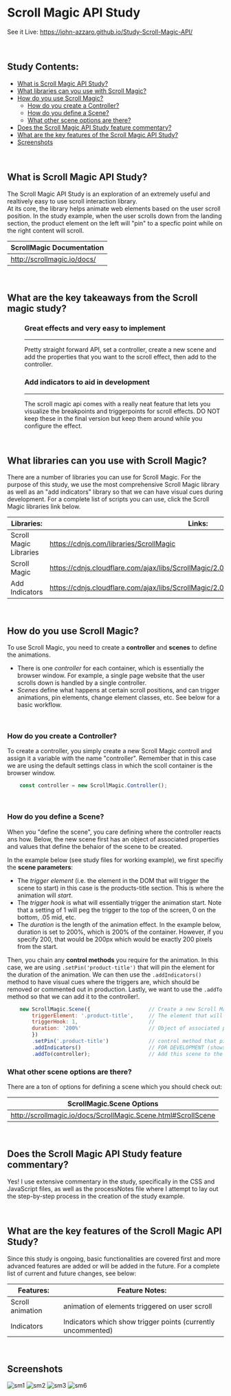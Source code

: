 # Scroll Magic API Study
See it Live: https://john-azzaro.github.io/Study-Scroll-Magic-API/

<br>

## Study Contents:

* [What is Scroll Magic API Study?](#What-is-Scroll-Magic-API-Study)
* [What libraries can you use with Scroll Magic?](#What-libraries-can-you-use-with-Scroll-Magic)
* [How do you use Scroll Magic?](#How-do-you-use-Scroll-Magic)
   * [How do you create a Controller?](#How-do-you-create-a-Controller)
   * [How do you define a Scene?](#How-do-you-define-a-Scene)
   * [What other scene options are there?](#What-other-scene-options-are-there)
* [Does the Scroll Magic API Study feature commentary?](#Does-the-Scroll-Magic-API-Study-feature-commentary)
* [What are the key features of the Scroll Magic API Study?](#What-are-the-key-features-of-the-Scroll-Magic-API-Study-)
* [Screenshots](#Screenshots)

<br>

## What is Scroll Magic API Study?
The Scroll Magic API Study is an exploration of an extremely useful and realtively easy to use scroll interaction library.  
At its core, the library helps animate web elements based on the user scroll position.  In the study example, when the user scrolls
down from the landing section, the product element on the left will "pin" to a specfic point while on the right content will scroll.

| **ScrollMagic Documentation**            |
| ---------------------------------------- |
|  http://scrollmagic.io/docs/             |   

<br>


## What are the key takeaways from the Scroll magic study?

<dl> 
<dd>

### Great effects and very easy to implement
----------
Pretty straight forward API, set a controller, create a new scene and add the properties that you want to the scroll effect, then add to the controller. 


### Add indicators to aid in development
----------
The scroll magic api comes with a really neat feature that lets you visualize the breakpoints and triggerpoints for scroll effects. DO NOT keep these in the
final version but keep them around while you configure the effect.


</dd>
</dl>

<br>


## What libraries can you use with Scroll Magic?
There are a number of libraries you can use for Scroll Magic.  For the purpose of this study, we use the most comprehensive Scroll Magic library as well
as an "add indicators" library so that we can have visual cues during development.  For a complete list of scripts you can use, click the Scroll Magic libraries
link below.

| **Libraries:**                           | **Links:**                             |
| ---------------------------------------- | ----------------------------------------------|
|  Scroll Magic Libraries                  |   https://cdnjs.com/libraries/ScrollMagic              |
|  Scroll Magic                            |   https://cdnjs.cloudflare.com/ajax/libs/ScrollMagic/2.0.7/ScrollMagic.min.js               |
|  Add Indicators                          |   https://cdnjs.cloudflare.com/ajax/libs/ScrollMagic/2.0.7/plugins/debug.addIndicators.min.js               |

<br>

## How do you use Scroll Magic?
To use Scroll Magic, you need to create a **controller** and **scenes** to define the animations.  
* There is one *controller* for each container, which is essentially the browser window. For example, a single page website that the user scrolls down is handled by a single controller.  
* *Scenes* define what happens at certain scroll positions, and can trigger animations, pin elements, change element classes, etc.  See below for a basic workflow.

<br>

### How do you create a Controller?
To create a controller, you simply create a new Scroll Magic controll and assign it a variable with the name "controller".  Remember that in this case we are using the default
settings class in which the scoll container is the browser window.
```JavaScript
    const controller = new ScrollMagic.Controller();  
```

<br>

### How do you define a Scene?
When you "define the scene", you care defining where the controller reacts ans how.  Below, the new scene first has an object of associated properties and values that define the behaior of the scene to be created.  

In the example below (see study files for working example), we first specifiy the **scene parameters**:

* The *trigger element* (i.e. the element in the DOM that will trigger the scene to start) in this case is the products-title section.  This is where the animation will *start*.
* The *trigger hook* is what will essentially trigger the animation start.  Note that a setting of 1 will peg the trigger to the top of the screen, 0 on the bottom, .05 mid, etc.
* The *duration* is the length of the animation effect.  In the example below, duration is set to 200%, which is 200% of the container.  However, if you specify 200, that would be 200px which would be exactly 200 pixels from the start.

Then, you chain any **control methods** you require for the animation.  In this case, we are using ```.setPin('product-title')``` that will pin the element for the duration of the animation.
We can then use the ```.addIndicators()``` method to have visual cues where the triggers are, which should be removed or commented out in production.  Lastly, we want to use the ```.addTo``` method so that we can add it to the controller!.

```JavaScript
    new ScrollMagic.Scene({                   // Create a new Scroll Magic scene, which defines how the controller should react and how.
        triggerElement: '.product-title',     // The element that will trigger the scene.
        triggerHook: 1,                       // 
        duration: '200%'                      // Object of associated properties and values.
        })
        .setPin('.product-title')             // control method that pins the specified element for duration of the animation.
        .addIndicators()                      // FOR DEVELOPMENT (shows triggers if you use associated library)         
        .addTo(controller);                   // Add this scene to the controller!
```
### What other scene options are there?
There are a ton of options for defining a scene which you should check out:

| **ScrollMagic.Scene Options**            |
| ---------------------------------------- |
|  http://scrollmagic.io/docs/ScrollMagic.Scene.html#ScrollScene             |   


<br>


## Does the Scroll Magic API Study feature commentary?
Yes!  I use extensive commentary in the study, specifically in the CSS and JavaScript files, as well as the processNotes file where I attempt to lay out the
step-by-step process in the creation of the study example.

<br>

## What are the key features of the Scroll Magic API Study?
Since this study is ongoing, basic functionalities are covered first and more advanced features are added or will be added in the future. For a complete list of current and future changes, see below:

| **Features:**                            | **Feature Notes:**                             |
| ---------------------------------------- | ----------------------------------------------|
| Scroll animation                         |  animation of elements triggered on user scroll     |
| Indicators                               |  Indicators which show trigger points (currently uncommented)     |

<br>

## Screenshots
![sm1](https://user-images.githubusercontent.com/37447586/64448086-b52d7000-d091-11e9-9603-356d5b2c4ad6.png)
![sm2](https://user-images.githubusercontent.com/37447586/64448087-b52d7000-d091-11e9-8e6a-fdc6fbaa99cf.png)
![sm3](https://user-images.githubusercontent.com/37447586/64448089-b5c60680-d091-11e9-80bc-6767906917d3.png)
![sm6](https://user-images.githubusercontent.com/37447586/64448240-12c1bc80-d092-11e9-91b4-a91d648fb2e7.png)
